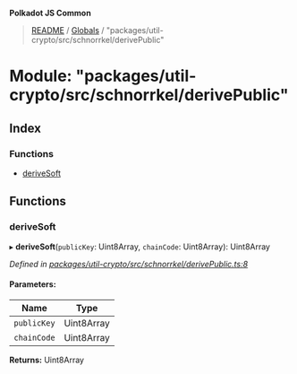 **Polkadot JS Common**

> [README](../README.md) / [Globals](../globals.md) / "packages/util-crypto/src/schnorrkel/derivePublic"

# Module: "packages/util-crypto/src/schnorrkel/derivePublic"

## Index

### Functions

* [deriveSoft](_packages_util_crypto_src_schnorrkel_derivepublic_.md#derivesoft)

## Functions

### deriveSoft

▸ **deriveSoft**(`publicKey`: Uint8Array, `chainCode`: Uint8Array): Uint8Array

*Defined in [packages/util-crypto/src/schnorrkel/derivePublic.ts:8](https://github.com/polkadot-js/common/blob/c366e637/packages/util-crypto/src/schnorrkel/derivePublic.ts#L8)*

#### Parameters:

Name | Type |
------ | ------ |
`publicKey` | Uint8Array |
`chainCode` | Uint8Array |

**Returns:** Uint8Array
